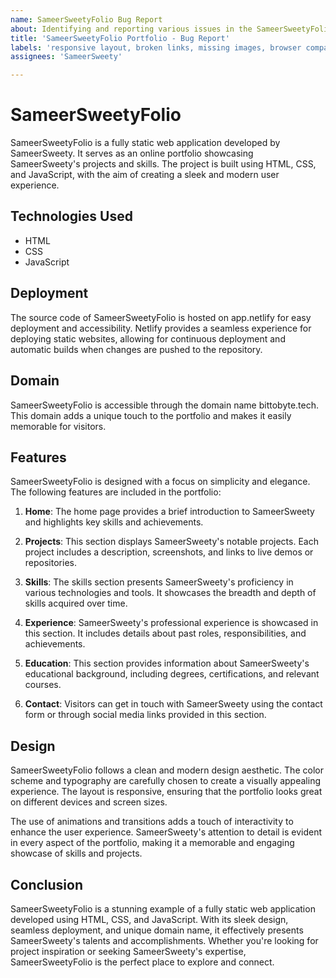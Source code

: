 ```yaml
---
name: SameerSweetyFolio Bug Report
about: Identifying and reporting various issues in the SameerSweetyFolio portfolio, including responsive layout problems, broken links, missing images, browser compatibility issues, slow loading times, accessibility concerns, and typography inconsistencies.
title: 'SameerSweetyFolio Portfolio - Bug Report'
labels: 'responsive layout, broken links, missing images, browser compatibility, slow loading times, accessibility issues, typography inconsistencies.'
assignees: 'SameerSweety'

---
```


# SameerSweetyFolio

SameerSweetyFolio is a fully static web application developed by SameerSweety. It serves as an online portfolio showcasing SameerSweety's projects and skills. The project is built using HTML, CSS, and JavaScript, with the aim of creating a sleek and modern user experience.

## Technologies Used

- HTML
- CSS
- JavaScript

## Deployment

The source code of SameerSweetyFolio is hosted on app.netlify for easy deployment and accessibility. Netlify provides a seamless experience for deploying static websites, allowing for continuous deployment and automatic builds when changes are pushed to the repository.

## Domain

SameerSweetyFolio is accessible through the domain name bittobyte.tech. This domain adds a unique touch to the portfolio and makes it easily memorable for visitors.

## Features

SameerSweetyFolio is designed with a focus on simplicity and elegance. The following features are included in the portfolio:

1. **Home**: The home page provides a brief introduction to SameerSweety and highlights key skills and achievements.

2. **Projects**: This section displays SameerSweety's notable projects. Each project includes a description, screenshots, and links to live demos or repositories.

3. **Skills**: The skills section presents SameerSweety's proficiency in various technologies and tools. It showcases the breadth and depth of skills acquired over time.

4. **Experience**: SameerSweety's professional experience is showcased in this section. It includes details about past roles, responsibilities, and achievements.

5. **Education**: This section provides information about SameerSweety's educational background, including degrees, certifications, and relevant courses.

6. **Contact**: Visitors can get in touch with SameerSweety using the contact form or through social media links provided in this section.

## Design

SameerSweetyFolio follows a clean and modern design aesthetic. The color scheme and typography are carefully chosen to create a visually appealing experience. The layout is responsive, ensuring that the portfolio looks great on different devices and screen sizes.

The use of animations and transitions adds a touch of interactivity to enhance the user experience. SameerSweety's attention to detail is evident in every aspect of the portfolio, making it a memorable and engaging showcase of skills and projects.

## Conclusion

SameerSweetyFolio is a stunning example of a fully static web application developed using HTML, CSS, and JavaScript. With its sleek design, seamless deployment, and unique domain name, it effectively presents SameerSweety's talents and accomplishments. Whether you're looking for project inspiration or seeking SameerSweety's expertise, SameerSweetyFolio is the perfect place to explore and connect.


